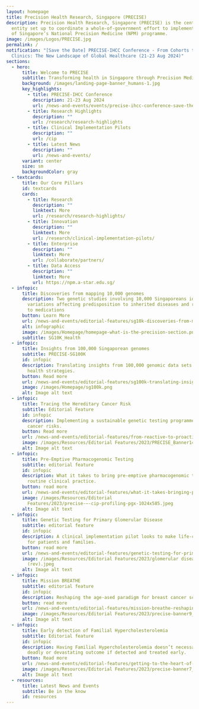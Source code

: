 ```yaml
---
layout: homepage
title: Precision Health Research, Singapore (PRECISE)
description: Precision Health Research, Singapore (PRECISE) is the central
  entity set up to coordinate a whole-of-government effort to implement Phase 2
  of Singapore’s National Precision Medicine (NPM) programme.
image: /images/Logos/PRECISE.jpg
permalink: /
notification: "[Save the Date] PRECISE-IHCC Conference - From Cohorts to
  Clinics: The New Landscape of Global Healthcare (21-23 Aug 2024)"
sections:
  - hero:
      title: Welcome to PRECISE
      subtitle: Transforming health in Singapore through Precision Medicine
      background: /images/landing-page-banner_humans-1.jpg
      key_highlights:
        - title: PRECISE-IHCC Conference
          description: 21-23 Aug 2024
          url: /news-and-events/events/precise-ihcc-conference-save-the-date/
        - title: Research Highlights
          description: ""
          url: /research/research-highlights
        - title: Clinical Implementation Pilots
          description: ""
          url: /cip
        - title: Latest News
          description: ""
          url: /news-and-events/
      variant: center
      size: sm
      backgroundColor: gray
  - textcards:
      title: Our Core Pillars
      id: textcards
      cards:
        - title: Research
          description: ""
          linktext: More
          url: /research/research-highlights/
        - title: Innovation
          description: ""
          linktext: More
          url: /research/clinical-implementation-pilots/
        - title: Enterprise
          description: ""
          linktext: More
          url: /collaborate/partners/
        - title: Data Access
          description: ""
          linktext: More
          url: https://npm.a-star.edu.sg/
  - infopic:
      title: Discoveries from mapping 10,000 genomes
      description: Two genetic studies involving 10,000 Singaporeans identify
        variations affecting predisposition to inherited diseases and response
        to medications
      button: Learn More
      url: /news-and-events/editorial-features/sg10k-discoveries-from-mapping-10000-genomes/
      alt: infographic
      image: /images/Homepage/homepage-what-is-the-precision-section.png
      subtitle: SG10K_Health
  - infopic:
      title: Insights from 100,000 Singaporean genomes
      subtitle: PRECISE-SG100K
      id: infopic
      description: Translating insights from 100,000 genomic data sets into improved
        health strategies.
      button: Read more
      url: /news-and-events/editorial-features/sg100k-translating-insights-from-100000-genomic-data-sets/
      image: /images/Homepage/sg100k.png
      alt: Image alt text
  - infopic:
      title: Tracing the Hereditary Cancer Risk
      subtitle: Editorial Feature
      id: infopic
      description: Implementing a sustainable genetic testing programme for hereditary
        cancer risks.
      button: Read more
      url: /news-and-events/editorial-features/from-reactive-to-proactive-tracing-the-hereditary-cancer-risk/
      image: /images/Resources/Editorial Features/2023/PRECISE_Banner14_1400x800_3.jpg
      alt: Image alt text
  - infopic:
      title: Pre-Emptive Pharmacogenomic Testing
      subtitle: editorial feature
      id: infopic
      description: What it takes to bring pre-emptive pharmacogenomic testing into
        routine clinical practice.
      button: read more
      url: /news-and-events/editorial-features/what-it-takes-bringing-pre-emptive-pharmacogenomic-testing/
      image: /images/Resources/Editorial
        Features/2023/precise-–-cip-profiling-pgx-1024x585.jpeg
      alt: Image alt text
  - infopic:
      title: Genetic Testing for Primary Glomerular Disease
      subtitle: editorial feature
      id: infopic
      description: A clinical implementation pilot looks to make life-changing impact
        for patients and families.
      button: read more
      url: /news-and-events/editorial-features/genetic-testing-for-primary-glomerular-disease-life-changing/
      image: /images/Resources/Editorial Features/2023/glomerular diseases_profiling
        (rev).jpeg
      alt: Image alt text
  - infopic:
      title: Mission BREATHE
      subtitle: editorial feature
      id: infopic
      description: Reshaping the age-ased paradigm for breast cancer screening.
      button: read more
      url: /news-and-events/editorial-features/mission-breathe-reshaping-the-age-based-paradigm-for-breast/
      image: /images/Resources/Editorial Features/2023/precise-banner9_1400x800.jpg
      alt: Image alt text
  - infopic:
      title: Early detection of Familial Hypercholesterolemia
      subtitle: Editorial feature
      id: infopic
      description: Having Familial Hypercholesterolemia doesn’t necessarily predict a
        deadly or devastating outcome if detected and treated early.
      button: Read more
      url: /news-and-events/editorial-features/getting-to-the-heart-of-the-matter/
      image: /images/Resources/Editorial Features/2023/precise-banner7_1400x800.jpg
      alt: Image alt text
  - resources:
      title: Latest News and Events
      subtitle: Be in the know
      id: resources
---
```

